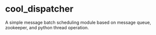 # cool_dispatcher
 A simple message batch scheduling module based on message queue, zookeeper, and python thread operation.
